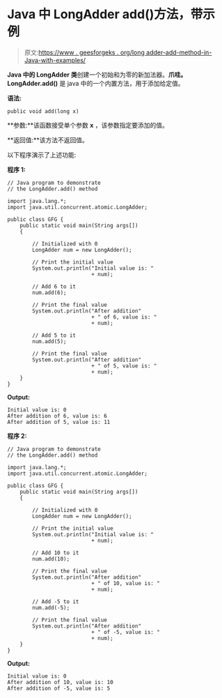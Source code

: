 # Java 中 LongAdder add()方法，带示例

> 原文:[https://www . geesforgeks . org/long adder-add-method-in-Java-with-examples/](https://www.geeksforgeeks.org/longadder-add-method-in-java-with-examples/)

**Java 中的 LongAdder 类**创建一个初始和为零的新加法器。**爪哇。LongAdder.add()** 是 java 中的一个内置方法，用于添加给定值。

**语法:**

```
public void add(long x)

```

**参数:**该函数接受单个参数 **x** ，该参数指定要添加的值。

**返回值:**该方法不返回值。

以下程序演示了上述功能:

**程序 1:**

```
// Java program to demonstrate
// the LongAdder.add() method

import java.lang.*;
import java.util.concurrent.atomic.LongAdder;

public class GFG {
    public static void main(String args[])
    {

        // Initialized with 0
        LongAdder num = new LongAdder();

        // Print the initial value
        System.out.println("Initial value is: "
                           + num);

        // Add 6 to it
        num.add(6);

        // Print the final value
        System.out.println("After addition"
                           + " of 6, value is: "
                           + num);

        // Add 5 to it
        num.add(5);

        // Print the final value
        System.out.println("After addition"
                           + " of 5, value is: "
                           + num);
    }
}
```

**Output:**

```
Initial value is: 0
After addition of 6, value is: 6
After addition of 5, value is: 11

```

**程序 2:**

```
// Java program to demonstrate
// the LongAdder.add() method

import java.lang.*;
import java.util.concurrent.atomic.LongAdder;

public class GFG {
    public static void main(String args[])
    {

        // Initialized with 0
        LongAdder num = new LongAdder();

        // Print the initial value
        System.out.println("Initial value is: "
                           + num);

        // Add 10 to it
        num.add(10);

        // Print the final value
        System.out.println("After addition"
                           + " of 10, value is: "
                           + num);

        // Add -5 to it
        num.add(-5);

        // Print the final value
        System.out.println("After addition"
                           + " of -5, value is: "
                           + num);
    }
}
```

**Output:**

```
Initial value is: 0
After addition of 10, value is: 10
After addition of -5, value is: 5

```